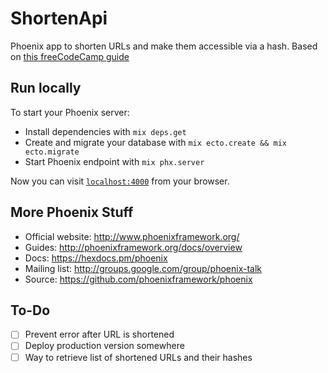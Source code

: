 # ShortenApi

Phoenix app to shorten URLs and make them accessible via a hash. Based on [this freeCodeCamp guide](https://medium.freecodecamp.org/how-to-write-a-super-fast-link-shortener-with-elixir-phoenix-and-mnesia-70ffa1564b3c)

## Run locally

To start your Phoenix server:

  * Install dependencies with `mix deps.get`
  * Create and migrate your database with `mix ecto.create && mix ecto.migrate`
  * Start Phoenix endpoint with `mix phx.server`

Now you can visit [`localhost:4000`](http://localhost:4000) from your browser.

## More Phoenix Stuff

  * Official website: http://www.phoenixframework.org/
  * Guides: http://phoenixframework.org/docs/overview
  * Docs: https://hexdocs.pm/phoenix
  * Mailing list: http://groups.google.com/group/phoenix-talk
  * Source: https://github.com/phoenixframework/phoenix

## To-Do

- [ ] Prevent error after URL is shortened
- [ ] Deploy production version somewhere
- [ ] Way to retrieve list of shortened URLs and their hashes

